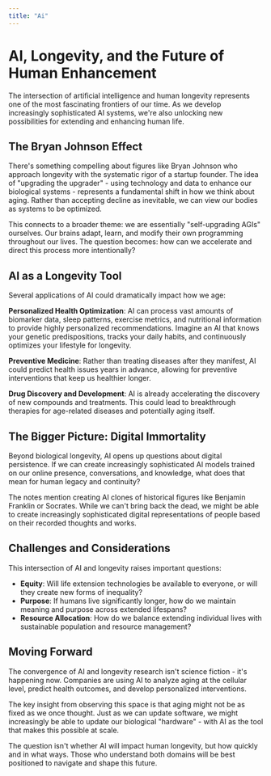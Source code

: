 ```yaml
---
title: "Ai"
---
```


# AI, Longevity, and the Future of Human Enhancement

The intersection of artificial intelligence and human longevity represents one of the most fascinating frontiers of our time. As we develop increasingly sophisticated AI systems, we're also unlocking new possibilities for extending and enhancing human life.

## The Bryan Johnson Effect

There's something compelling about figures like Bryan Johnson who approach longevity with the systematic rigor of a startup founder. The idea of "upgrading the upgrader" - using technology and data to enhance our biological systems - represents a fundamental shift in how we think about aging. Rather than accepting decline as inevitable, we can view our bodies as systems to be optimized.

This connects to a broader theme: we are essentially "self-upgrading AGIs" ourselves. Our brains adapt, learn, and modify their own programming throughout our lives. The question becomes: how can we accelerate and direct this process more intentionally?

## AI as a Longevity Tool

Several applications of AI could dramatically impact how we age:

**Personalized Health Optimization**: AI can process vast amounts of biomarker data, sleep patterns, exercise metrics, and nutritional information to provide highly personalized recommendations. Imagine an AI that knows your genetic predispositions, tracks your daily habits, and continuously optimizes your lifestyle for longevity.

**Preventive Medicine**: Rather than treating diseases after they manifest, AI could predict health issues years in advance, allowing for preventive interventions that keep us healthier longer.

**Drug Discovery and Development**: AI is already accelerating the discovery of new compounds and treatments. This could lead to breakthrough therapies for age-related diseases and potentially aging itself.

## The Bigger Picture: Digital Immortality

Beyond biological longevity, AI opens up questions about digital persistence. If we can create increasingly sophisticated AI models trained on our online presence, conversations, and knowledge, what does that mean for human legacy and continuity?

The notes mention creating AI clones of historical figures like Benjamin Franklin or Socrates. While we can't bring back the dead, we might be able to create increasingly sophisticated digital representations of people based on their recorded thoughts and works.

## Challenges and Considerations

This intersection of AI and longevity raises important questions:

- **Equity**: Will life extension technologies be available to everyone, or will they create new forms of inequality?
- **Purpose**: If humans live significantly longer, how do we maintain meaning and purpose across extended lifespans?
- **Resource Allocation**: How do we balance extending individual lives with sustainable population and resource management?

## Moving Forward

The convergence of AI and longevity research isn't science fiction - it's happening now. Companies are using AI to analyze aging at the cellular level, predict health outcomes, and develop personalized interventions.

The key insight from observing this space is that aging might not be as fixed as we once thought. Just as we can update software, we might increasingly be able to update our biological "hardware" - with AI as the tool that makes this possible at scale.

The question isn't whether AI will impact human longevity, but how quickly and in what ways. Those who understand both domains will be best positioned to navigate and shape this future.